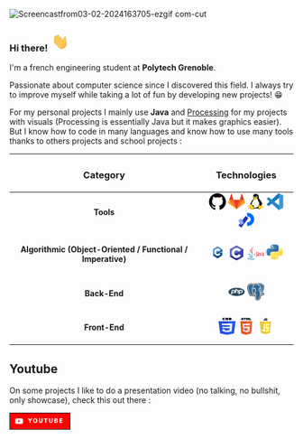 ![Screencastfrom03-02-2024163705-ezgif com-cut](https://github.com/RDel-Medico/RDel-Medico/assets/95379424/7750c07c-d4ce-4c24-ac23-191a35e2a799)

### Hi there! <img src="./assets/hi.gif" width="35" />

I'm a french engineering student at **Polytech Grenoble**.

Passionate about computer science since I discovered this field.
I always try to improve myself while taking a lot of fun by developing new projects! 😁

For my personal projects I mainly use **Java** and <a href="https://processing.org/">Processing</a> for my projects with visuals (Processing is essentially Java but it makes graphics easier).
But I know how to code in many languages and know how to use many tools thanks to others projects and school projects :

<div align="center">

| <h3>Category</h3> | <h3>Technologies</h3> |
| :------: | ------ |
| <h4>Tools</h4> | <div align="center"><img height="30" width="30" src="./assets/git.png"> <img height="30" width="30" src="./assets/gitlab.png"> <img height="30" width="30" src="./assets/linux.png"> <img height="30" width="30" src="./assets/vscode.png"> <img height="30" width="30" src="./assets/processing.png"></div> |
| <h4>Algorithmic (Object-Oriented / Functional / Imperative)</h4> | <div align="center"><img height="30" width="30" src="./assets/c++.png"> <img height="30" width="30" src="./assets/c.png"> <img height="30" width="30" src="./assets/java.png"> <img height="30" width="30" src="./assets/python.png"></div> |
| <h4>Back-End</h4> | <div align="center"><img height="30" width="30" src="./assets/php.png"> <img height="30" width="30" src="./assets/postgre.png"></div> |
| <h4>Front-End</h4> | <div align="center"><img height="30" width="30" src="./assets/css.png"> <img height="30" width="30" src="./assets/html.png"> <img height="30" width="30" src="./assets/js.png"></div> |

</div>



## Youtube
On some projects I like to do a presentation video (no talking, no bullshit, only showcase), check this out there : 

<a href="https://www.youtube.com/@remi7924/videos">
<img src="./assets/youtubeBanner.png">
</a>
